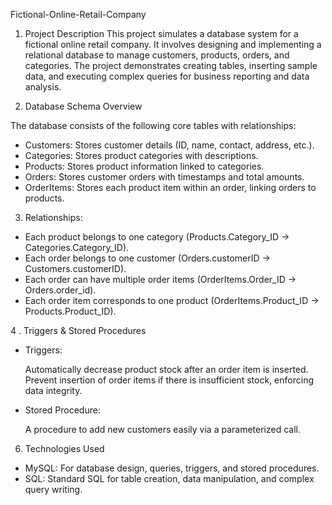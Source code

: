 Fictional-Online-Retail-Company
1. Project Description
This project simulates a database system for a fictional online retail company. It involves designing and implementing a relational database to manage customers, products, orders, and categories. The project demonstrates creating tables, inserting sample data, and executing complex queries for business reporting and data analysis.

3. Database Schema Overview

 The database consists of the following core tables with relationships:

- Customers: Stores customer details (ID, name, contact, address, etc.).
- Categories: Stores product categories with descriptions.
- Products: Stores product information linked to categories.
- Orders: Stores customer orders with timestamps and total amounts.
- OrderItems: Stores each product item within an order, linking orders to products.

3. Relationships:

- Each product belongs to one category (Products.Category_ID → Categories.Category_ID).
- Each order belongs to one customer (Orders.customerID → Customers.customerID).
- Each order can have multiple order items (OrderItems.Order_ID → Orders.order_id).
- Each order item corresponds to one product (OrderItems.Product_ID → Products.Product_ID).


4 . Triggers & Stored Procedures 

- Triggers:

  Automatically decrease product stock after an order item is inserted.
  Prevent insertion of order items if there is insufficient stock, enforcing data integrity.

- Stored Procedure:

  A procedure to add new customers easily via a parameterized call.

6. Technologies Used

- MySQL: For database design, queries, triggers, and stored procedures.
- SQL: Standard SQL for table creation, data manipulation, and complex query writing.



